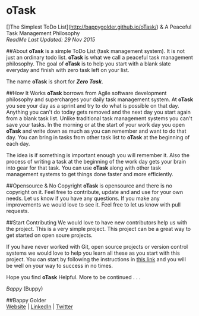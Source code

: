 <!--
GitHub Markdown System:
https://help.github.com/articles/markdown-basics/
https://guides.github.com/features/mastering-markdown/
-->

# oTask
[]The Simplest ToDo List](http://bappygolder.github.io/oTask/) & A Peaceful Task Management Philosophy <br/> 
*ReadMe Last Updated: 29 Nov 2015*

##About
**oTask** is a simple ToDo List (task management system). It is not just an ordinary todo list. **oTask** is what we call a peaceful task management philosophy. The goal of **oTask** is to help you start with a blank slate everyday and finish with zero task left on your list. 

The name **oTask** is short for ***Zero Task***. 

##How It Works
**oTask** borrows from Agile software development philosophy and supercharges your daily task management system. At **oTask** you see your day as a sprint and try to do what is possible on that day. Anything you can't do today gets removed and the next day you start again from a blank task list. Unlike traditional task management systems you can't save your tasks. In the morning or at the start of your work day you open **oTask** and write down as much as you can remember and want to do that day. You can bring in tasks from other task list to **oTask** at the beginning of each day.

The idea is if something is important enough you will remember it. Also the process of writing a task at the beginning of the work day gets your brain into gear for that task. You can use **oTask** along with other task management systems to get things done faster and more efficiently. 

##Opensource & No Copyright
**oTask** is opensource and there is no copyright on it. Feel free to contribute, update and and use for your own needs. Let us know if you have any questions. If you make any improvements we would love to see it. Feel free to let us know with pull requests. 

##Start Contributing
We would love to have new contributors help us with the project. This is a very simple project. This project can be a great way to get started on open soure projects. 

If you have never worked with Git, open source projects or version control systems we would love to help you learn all these as you start with this project. You can start by following the instructions in [this link](https://github.com/bappygolder/Learn-GitHub-Desktop) and you will be well on your way to success in no times.


Hope you find **oTask** Helpful.
More to be continued . . .

*Bappy* (Buppy)

##Bappy Golder <br/>
<a href="http://bappygolder.com/">Website</a>  |  <a href="https://github.com/bappygolder">LinkedIn</a> |  <a href="https://au.linkedin.com/in/bappygolder">Twitter</a>